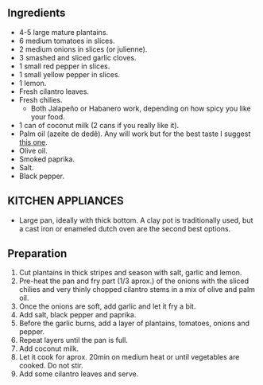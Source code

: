 
## Ingredients
 - 4-5 large mature plantains.
 - 6 medium tomatoes in slices.
 - 2 medium onions in slices (or julienne).
 - 3 smashed and sliced garlic cloves.
 - 1 small red pepper in slices.
 - 1 small yellow pepper in slices.
 - 1 lemon.
 - Fresh cilantro leaves.
 - Fresh chilies.
   - Both Jalapeño or Habanero work, depending on how spicy you like your food.
 - 1 can of coconut milk (2 cans if you really like it).
 - Palm oil (azeite de dedê). 
   Any will work but for the best taste I suggest [this one](https://www.amazon.com/gp/product/B00VGNQAWM/ref=ox_sc_saved_title_1?smid=A3B64JA11RFAS1&psc=1).
 - Olive oil.
 - Smoked paprika.
 - Salt.
 - Black pepper.

 ## KITCHEN APPLIANCES
 - Large pan, ideally with thick bottom. A clay pot is traditionally used, but a cast iron or enameled dutch oven are the second best options. 

## Preparation
1. Cut plantains in thick stripes and season with salt, garlic and lemon.
2. Pre-heat the pan and fry part (1/3 aprox.) of the onions with the sliced chilies and very thinly chopped cilantro stems in a mix of olive and palm oil.
3. Once the onions are soft, add garlic and let it fry a bit.
4. Add salt, black pepper and paprika.
5. Before the garlic burns, add a layer of plantains, tomatoes, onions and pepper. 
6. Repeat layers until the pan is full.
7. Add coconut milk.
8. Let it cook for aprox. 20min on medium heat or until vegetables are cooked. Do not stir. 
9. Add some cilantro leaves and serve.
